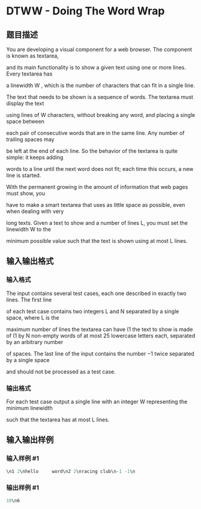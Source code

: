 # DTWW - Doing The Word Wrap

## 题目描述

You are developing a visual component for a web browser. The component is known as textarea,

and its main functionality is to show a given text using one or more lines. Every textarea has

a linewidth W , which is the number of characters that can fit in a single line.

The text that needs to be shown is a sequence of words. The textarea must display the text

using lines of W characters, without breaking any word, and placing a single space between

each pair of consecutive words that are in the same line. Any number of trailing spaces may

be left at the end of each line. So the behavior of the textarea is quite simple: it keeps adding

words to a line until the next word does not fit; each time this occurs, a new line is started.

With the permanent growing in the amount of information that web pages must show, you

have to make a smart textarea that uses as little space as possible, even when dealing with very

long texts. Given a text to show and a number of lines L, you must set the linewidth W to the

minimum possible value such that the text is shown using at most L lines.

## 输入输出格式

### 输入格式

The input contains several test cases, each one described in exactly two lines. The first line

of each test case contains two integers L and N separated by a single space, where L is the

maximum number of lines the textarea can have (1 the text to show is made of (1 by N non-empty words of at most 25 lowercase letters each, separated by an arbitrary number

of spaces. The last line of the input contains the number −1 twice separated by a single space

and should not be processed as a test case.

### 输出格式

For each test case output a single line with an integer W representing the minimum linewidth

such that the textarea has at most L lines.

## 输入输出样例

### 输入样例 #1

```cpp
\n1 2\nhello     word\n2 2\nracing club\n-1 -1\n
```


### 输出样例 #1

```cpp
10\n6
```


